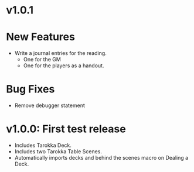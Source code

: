# v1.0.1
# New Features
- Write a journal entries for the reading.
  - One for the GM
  - One for the players as a handout.
# Bug Fixes
- Remove debugger statement

# v1.0.0: First test release
- Includes Tarokka Deck.
- Includes two Tarokka Table Scenes.
- Automatically imports decks and behind the scenes macro on Dealing a Deck.

